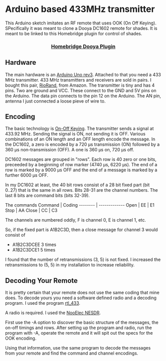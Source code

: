 

# Arduino based 433MHz transmitter

This Arduino sketch imitates an RF remote that uses OOK (On Off Keying). SPecifically it 
was meant to clone a Dooya DC1602 remote for shades. It is meant to be linked to this Homebridge
plugin for control of shades.

<span align="center">

### [Homebridge Dooya Plugin](https://github.com/rjcarslon49/homebridge-dooya-0)

</span>

## Hardware
The main hardware is an [Arduino Uno rev3](https://store.arduino.cc/usa/arduino-uno-rev3). Attached to that you need a 433 MHz transmitter. 433 MHz transmitters and receivers are sold in pairs. I bought this pair, [RioRand](https://amazon.com/gp/product/B00HEDRHG6/ref=ppx_yo_dt_b_asin_title_o04_s00?ie=UTF8&psc=1), from Amazon. The transmitter is tiny and has 4 pins. Two are ground and VCC. These connect to the GND and 5V pins on the Arduino. The data pin connects to the pin 12 on the Arduino. The AN pin, antenna I just connected a loose pieve of wire to.

## Encoding

The basic technology is [On-Off Keying](https://en.wikipedia.org/wiki/On%E2%80%93off_keying). The transmitter sends a signal at 433.92 MHz. Sending the signal is ON, not sending it is OFF. Various combinations of an ON length and an OFF length encode the message. In the DC1602, a zero is encoded by a 720 µs transmission (ON) followed by a 360 µs non-transmission (OFF). A one is 360 µs on, 720 µs off.

DC1602 messages are grouped in "rows". Each row is 40 zero or one bits, preceeded by a beginning of row marker (4740 µs, 6220 µs). The end of a row is marked by a 9000 µs OFF and the end of a message is marked by a further 6000 µs OFF.

In my DC1602 at least, the 40 bit rows consist of a 28 bit fixed part (bit 0..27) that is the same in all rows. Bits 28-31 are the channel numbers. The last 8 bits are command bits (bits 32-39).

The commands 
Command  | Coding
-------- | -------------
Open | EE 
 | E1
Stop | AA
Close | CC
 | C3

The channels are numbered oddly, F is channel 0, E is channel 1, etc.

So, if the fixed part is A1B2C3D, then a close message for channel 3 would consist of 
* A1B2C3DCEE 3 times
* A1B2C3DCE1 5 times

I found that the number of retransmissions (3, 5) is not fixed. I increased the retransmissions to (5, 5) in my installation to increase reliability.

## Decoding Your Remote

It is pretty certain that your remote does not use the same coding that mine does. To decode yours you need a software defined radio and a decoding program. I used the program [rtl_433](https://github.com/merbanan/rtl_433). 

A radio is required. I used the [NooElec NESDR](https://amazon.com/gp/product/B01GDN1T4S/ref=ppx_yo_dt_b_asin_title_o09_s00?ie=UTF8&psc=1).

First use the -A option to discover the basic structure of the messages, the on-off timings and rows. After setting up the program and radio, run the program with -A, operate the remote and it will spit out the specs for the OOK encoding.

Using that information, use the same program to decode the messages from your remote and find the command and channel encodings.



